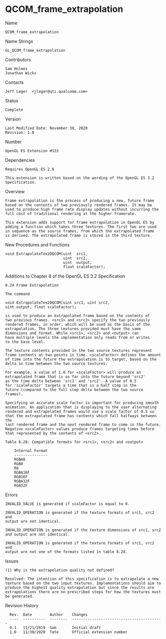 # QCOM_frame_extrapolation

Name

    QCOM_frame_extrapolation

Name Strings

    GL_QCOM_frame_extrapolation

Contributors

    Sam Holmes
    Jonathan Wicks

Contacts

    Jeff Leger  <jleger@qti.qualcomm.com>

Status

    Complete

Version

    Last Modified Date: November 30, 2020
    Revision: 1.0

Number

    OpenGL ES Extension #333

Dependencies

    Requires OpenGL ES 2.0

    This extension is written based on the wording of the OpenGL ES 3.2
    Specification.

Overview

    Frame extrapolation is the process of producing a new, future frame
    based on the contents of two previously rendered frames. It may be
    used to produce high frame rate display updates without incurring the
    full cost of traditional rendering at the higher framerate.

    This extension adds support for frame extrapolation in OpenGL ES by
    adding a function which takes three textures. The first two are used
    in sequence as the source frames, from which the extrapolated frame
    is derived. The extrapolated frame is stored in the third texture.

New Procedures and Functions

    void ExtrapolateTex2DQCOM(uint  src1,
                              uint  src2,
                              uint  output,
                              float scaleFactor);

Additions to Chapter 8 of the OpenGL ES 3.2 Specification

    8.24 Frame Extrapolation

    The command

    void ExtrapolateTex2DQCOM(uint src1, uint src2,
    uint output, float scaleFactor);

    is used to produce an extrapolated frame based on the contents of
    two previous frames. <src1> and <src2> specify the two previously
    rendered frames, in order, which will be used as the basis of the
    extrapolation. The three textures provided must have the same
    dimensions and format. While <src1>, <src2> and <output> can
    have multiple levels the implementation only reads from or writes
    to the base level.

    The texture contents provided in the two source textures represent
    frame contents at two points in time. <scaleFactor> defines the amount
    of time into the future the extrapolation is to target, based on the
    delta in time between the two source textures.

    For example, a value of 1.0 for <scaleFactor> will produce an
    extrapolated frame that is as far into the future beyond 'src2'
    as the time delta between 'src1' and 'src2'. A value of 0.5
    for 'scaleFactor' targets a time that is a half step in the
    future (compared to the full step delta between the two source frames).

    Specifying an accurate scale factor is important for producing smooth
    animation. An application that is displaying to the user alternating
    rendered and extrapolated frames would use a scale factor of 0.5 so
    that the extrapolated frame has contents which fall halfways between the
    last rendered frame and the next rendered frame to come in the future.
    Negative <scaleFactor> values produce frames targeting times before
    that represented by the contents of <src2>.

    Table 8.28: Compatible formats for <src1>, <src2> and <output>

        Internal Format
        ---------------
        RGBA8
        RGB8
        R8
        RGBA16F
        RGB16F
        RGBA32F
        RGB32F

Errors

    INVALID_VALUE is generated if scaleFactor is equal to 0.

    INVALID_OPERATION is generated if the texture formats of src1, src2 and
    output are not identical.

    INVALID_OPERATION is generated if the texture dimensions of src1, src2
    and output are not identical.

    INVALID_OPERATION is generated if the texture formats of src1, src2 and
    output are not one of the formats listed in table 8.28.

Issues

    (1) Why is the extrapolation quality not defined?

    Resolved: The intention of this specification is to extrapolate a new
    texture based on the two input textures. Implementations should aim to
    produce the highest quality extrapolation but since the results are
    extrapolations there are no prescribed steps for how the textures must
    be generated.

Revision History

      Rev.  Date        Author    Changes
      ----  ----------  --------  -----------------------------------------
      0.1   11/21/2019  Sam       Initial draft
      1.0   11/30/2020  Tate      Official extension number
